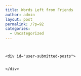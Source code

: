 ```yaml
---
title: Words Left from Friends
author: admin
layout: post
permalink: /?p=92
categories:
  - Uncategorized
---
```

<code class="mm-code">
<!-- User Submitted Posts @ http://perishablepress.com/user-submitted-posts/ -->
&lt;div id="user-submitted-posts">

	
	
&lt;/div>



<!-- User Submitted Posts @ http://perishablepress.com/user-submitted-posts/ --></code>